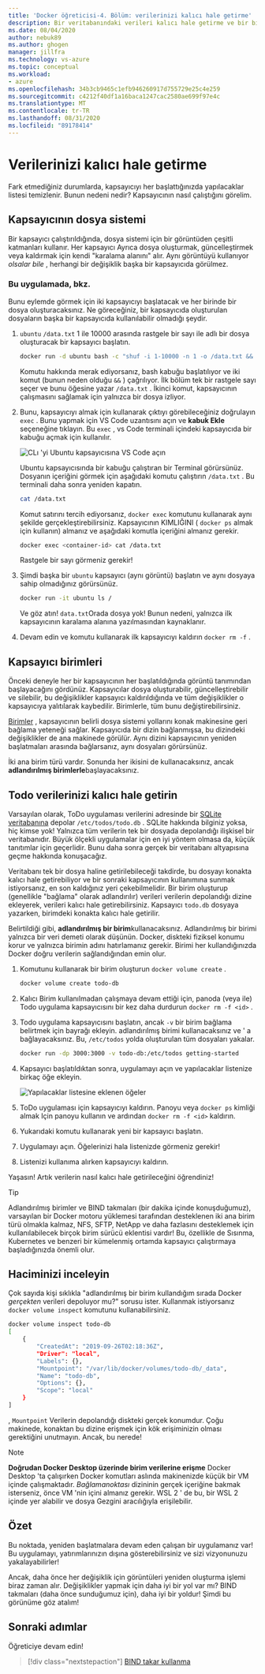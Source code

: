 ```yaml
---
title: 'Docker öğreticisi-4. Bölüm: verilerinizi kalıcı hale getirme'
description: Bir veritabanındaki verileri kalıcı hale getirme ve bir birim bağlayarak dizinleri bir kapsayıcıya paylaşma hakkında bilgi edinin.
ms.date: 08/04/2020
author: nebuk89
ms.author: ghogen
manager: jillfra
ms.technology: vs-azure
ms.topic: conceptual
ms.workload:
- azure
ms.openlocfilehash: 34b3cb9465c1efb946260917d755729e25c4e259
ms.sourcegitcommit: c4212f40df1a16baca1247cac2580ae699f97e4c
ms.translationtype: MT
ms.contentlocale: tr-TR
ms.lasthandoff: 08/31/2020
ms.locfileid: "89178414"
---
```

# <a name="persist-your-data"></a>Verilerinizi kalıcı hale getirme

Fark etmediğiniz durumlarda, kapsayıcıyı her başlattığınızda yapılacaklar listesi temizlenir. Bunun nedeni nedir? Kapsayıcının nasıl çalıştığını görelim.

## <a name="the-containers-filesystem"></a>Kapsayıcının dosya sistemi

Bir kapsayıcı çalıştırıldığında, dosya sistemi için bir görüntüden çeşitli katmanları kullanır. Her kapsayıcı Ayrıca dosya oluşturmak, güncelleştirmek veya kaldırmak için kendi "karalama alanını" alır. Aynı görüntüyü kullanıyor *olsalar bile* , herhangi bir değişiklik başka bir kapsayıcıda görülmez.

### <a name="see-this-in-practice"></a>Bu uygulamada, bkz.

Bunu eylemde görmek için iki kapsayıcıyı başlatacak ve her birinde bir dosya oluşturacaksınız. Ne göreceğiniz, bir kapsayıcıda oluşturulan dosyaların başka bir kapsayıcıda kullanılabilir olmadığı şeydir.

1. `ubuntu` `/data.txt` 1 ile 10000 arasında rastgele bir sayı ile adlı bir dosya oluşturacak bir kapsayıcı başlatın.

    ```bash
    docker run -d ubuntu bash -c "shuf -i 1-10000 -n 1 -o /data.txt && tail -f /dev/null"
    ```

    Komutu hakkında merak ediyorsanız, bash kabuğu başlatılıyor ve iki komut (bunun neden olduğu `&&` ) çağrılıyor. İlk bölüm tek bir rastgele sayı seçer ve bunu öğesine yazar `/data.txt` . İkinci komut, kapsayıcının çalışmasını sağlamak için yalnızca bir dosya izliyor.

1. Bunu, kapsayıcıyı almak için kullanarak çıktıyı görebileceğiniz doğrulayın `exec` . Bunu yapmak için VS Code uzantısını açın ve **kabuk Ekle** seçeneğine tıklayın. Bu `exec` , vs Code terminali içindeki kapsayıcıda bir kabuğu açmak için kullanılır.

    ![CLı 'yi Ubuntu kapsayıcısına VS Code açın](media/attach_shell.png)

    Ubuntu kapsayıcısında bir kabuğu çalıştıran bir Terminal görürsünüz. Dosyanın içeriğini görmek için aşağıdaki komutu çalıştırın `/data.txt` . Bu terminali daha sonra yeniden kapatın.

    ```bash
    cat /data.txt
    ```

    Komut satırını tercih ediyorsanız, `docker exec` komutunu kullanarak aynı şekilde gerçekleştirebilirsiniz. Kapsayıcının KIMLIĞINI ( `docker ps` almak için kullanın) almanız ve aşağıdaki komutla içeriğini almanız gerekir.

    ```bash
    docker exec <container-id> cat /data.txt
    ```

    Rastgele bir sayı görmeniz gerekir!

1. Şimdi başka bir `ubuntu` kapsayıcı (aynı görüntü) başlatın ve aynı dosyaya sahip olmadığınız görürsünüz.

    ```bash
    docker run -it ubuntu ls /
    ```

    Ve göz atın! `data.txt`Orada dosya yok! Bunun nedeni, yalnızca ilk kapsayıcının karalama alanına yazılmasından kaynaklanır.

1. Devam edin ve komutu kullanarak ilk kapsayıcıyı kaldırın `docker rm -f` .

## <a name="container-volumes"></a>Kapsayıcı birimleri

Önceki deneyle her bir kapsayıcının her başlatıldığında görüntü tanımından başlayacağını gördünüz. Kapsayıcılar dosya oluşturabilir, güncelleştirebilir ve silebilir, bu değişiklikler kapsayıcı kaldırıldığında ve tüm değişiklikler o kapsayıcıya yalıtılarak kaybedilir. Birimlerle, tüm bunu değiştirebilirsiniz.

[Birimler](https://docs.docker.com/storage/volumes/) , kapsayıcının belirli dosya sistemi yollarını konak makinesine geri bağlama yeteneği sağlar. Kapsayıcıda bir dizin bağlanmışsa, bu dizindeki değişiklikler de ana makinede görülür. Aynı dizini kapsayıcının yeniden başlatmaları arasında bağlarsanız, aynı dosyaları görürsünüz.

İki ana birim türü vardır. Sonunda her ikisini de kullanacaksınız, ancak **adlandırılmış birimlerle**başlayacaksınız.

## <a name="persist-your-todo-data"></a>Todo verilerinizi kalıcı hale getirin

Varsayılan olarak, ToDo uygulaması verilerini adresinde bir [SQLite veritabanına](https://www.sqlite.org/index.html) depolar `/etc/todos/todo.db` . SQLite hakkında bilginiz yoksa, hiç kimse yok! Yalnızca tüm verilerin tek bir dosyada depolandığı ilişkisel bir veritabanıdır. Büyük ölçekli uygulamalar için en iyi yöntem olmasa da, küçük tanıtımlar için geçerlidir. Bunu daha sonra gerçek bir veritabanı altyapısına geçme hakkında konuşacağız.

Veritabanı tek bir dosya haline getirilebileceği takdirde, bu dosyayı konakta kalıcı hale getirebiliyor ve bir sonraki kapsayıcının kullanımına sunmak istiyorsanız, en son kaldığınız yeri çekebilmelidir. Bir birim oluşturup (genellikle "bağlama" olarak adlandırılır) verileri verilerin depolandığı dizine ekleyerek, verileri kalıcı hale getirebilirsiniz. Kapsayıcı `todo.db` dosyaya yazarken, birimdeki konakta kalıcı hale getirilir.

Belirtildiği gibi, **adlandırılmış bir birim**kullanacaksınız. Adlandırılmış bir birimi yalnızca bir veri demeti olarak düşünün. Docker, diskteki fiziksel konumu korur ve yalnızca birimin adını hatırlamanız gerekir. Birimi her kullandığınızda Docker doğru verilerin sağlandığından emin olur.

1. Komutunu kullanarak bir birim oluşturun `docker volume create` .

    ```bash
    docker volume create todo-db
    ```

1. Kalıcı Birim kullanılmadan çalışmaya devam ettiği için, panoda (veya ile) Todo uygulama kapsayıcısını bir kez daha durdurun `docker rm -f <id>` .

1. Todo uygulama kapsayıcısını başlatın, ancak `-v` bir birim bağlama belirtmek için bayrağı ekleyin. adlandırılmış birimi kullanacaksınız ve ' a bağlayacaksınız. Bu, `/etc/todos` yolda oluşturulan tüm dosyaları yakalar.

    ```bash
    docker run -dp 3000:3000 -v todo-db:/etc/todos getting-started
    ```

1. Kapsayıcı başlatıldıktan sonra, uygulamayı açın ve yapılacaklar listenize birkaç öğe ekleyin.

    ![Yapılacaklar listesine eklenen öğeler](media/items-added.png)

1. ToDo uygulaması için kapsayıcıyı kaldırın. Panoyu veya `docker ps` kimliği almak Için panoyu kullanın ve ardından `docker rm -f <id>` kaldırın.

1. Yukarıdaki komutu kullanarak yeni bir kapsayıcı başlatın.

1. Uygulamayı açın. Öğelerinizi hala listenizde görmeniz gerekir!

1. Listenizi kullanıma alırken kapsayıcıyı kaldırın.

Yaşasın! Artık verilerin nasıl kalıcı hale getirileceğini öğrendiniz!

> [!TIP]
> Adlandırılmış birimler ve BIND takmaları (bir dakika içinde konuşduğumuz), varsayılan bir Docker motoru yüklemesi tarafından desteklenen iki ana birim türü olmakla kalmaz, NFS, SFTP, NetApp ve daha fazlasını desteklemek için kullanılabilecek birçok birim sürücü eklentisi vardır! Bu, özellikle de Sısınma, Kubernetes ve benzeri bir kümelenmiş ortamda kapsayıcı çalıştırmaya başladığınızda önemli olur.

## <a name="dive-into-your-volume"></a>Haciminizi inceleyin

Çok sayıda kişi sıklıkla "adlandırılmış bir birim kullandığım sırada Docker *gerçekten* verileri depoluyor mu?" sorusu ister. Kullanmak istiyorsanız `docker volume inspect` komutunu kullanabilirsiniz.

```bash
docker volume inspect todo-db
[
    {
        "CreatedAt": "2019-09-26T02:18:36Z",
        "Driver": "local",
        "Labels": {},
        "Mountpoint": "/var/lib/docker/volumes/todo-db/_data",
        "Name": "todo-db",
        "Options": {},
        "Scope": "local"
    }
]
```

, `Mountpoint` Verilerin depolandığı diskteki gerçek konumdur. Çoğu makinede, konaktan bu dizine erişmek için kök erişiminizin olması gerektiğini unutmayın. Ancak, bu nerede!

> [!NOTE]
> **Doğrudan Docker Desktop üzerinde birim verilerine erişme** Docker Desktop 'ta çalışırken Docker komutları aslında makinenizde küçük bir VM içinde çalışmaktadır. *Bağlamanoktası* dizininin gerçek içeriğine bakmak isterseniz, önce VM 'nin içini almanız gerekir. WSL 2 ' de bu, bir WSL 2 içinde yer alabilir ve dosya Gezgini aracılığıyla erişilebilir.

## <a name="recap"></a>Özet

Bu noktada, yeniden başlatmalara devam eden çalışan bir uygulamanız var! Bu uygulamayı, yatırımlarınızın dışına gösterebilirsiniz ve sizi vizyonunuzu yakalayabilirler!

Ancak, daha önce her değişiklik için görüntüleri yeniden oluşturma işlemi biraz zaman alır. Değişiklikler yapmak için daha iyi bir yol var mı? BIND takmaları (daha önce sunduğumuz için), daha iyi bir yoldur! Şimdi bu görünüme göz atalım!

## <a name="next-steps"></a>Sonraki adımlar

Öğreticiye devam edin!

> [!div class="nextstepaction"]
> [BIND takar kullanma](use-bind-mounts.md)
